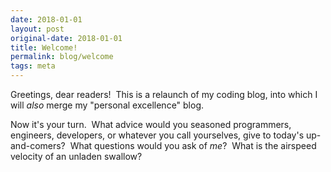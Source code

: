 ```yaml
---
date: 2018-01-01
layout: post
original-date: 2018-01-01
title: Welcome!
permalink: blog/welcome
tags: meta
---
```


Greetings, dear readers!&nbsp;
This is a relaunch of my coding blog,
into which I will _also_ merge my "personal excellence" blog.&nbsp;

Now it's your turn.&nbsp;
What advice would you
seasoned programmers, engineers, developers,
or whatever you call yourselves,
give to today's up-and-comers?&nbsp;
What questions would you ask of _me_?&nbsp;
What is the airspeed velocity of an unladen swallow?
